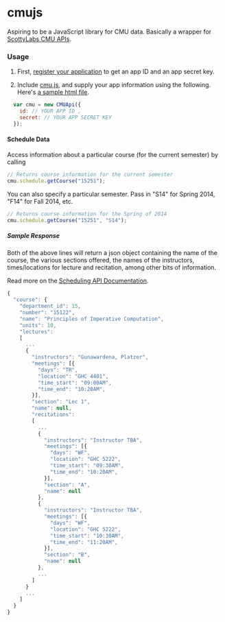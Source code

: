 cmujs
=====

Aspiring to be a JavaScript library for CMU data. Basically a wrapper for [ScottyLabs CMU APIs](https://apis.scottylabs.org).


### Usage

1. First, [register your application](https://apis.scottylabs.org/apps) to get an app ID and an app secret key.

2. Include [cmu.js](https://github.com/ryhan/cmujs/blob/master/cmu.js), and supply your app information using the following. Here's [a sample html file](https://github.com/ryhan/cmujs/blob/master/sample.html).
```javascript
  var cmu = new CMUApi({
    id: // YOUR APP ID , 
    secret: // YOUR APP SECRET KEY
  });
```

#### Schedule Data

Access information about a particular course (for the current semester) by calling
```javascript
// Returns course information for the current semester
cmu.schedule.getCourse("15251");
```

You can also specify a particular semester. Pass in "S14" for Spring 2014, "F14" for Fall 2014, etc.
```javascript
// Returns course information for the Spring of 2014
cmu.schedule.getCourse("15251", "S14");
```

##### Sample Response

Both of the above lines will return a json object containing the name of the course, the various sections offered, the names of the instructors, times/locations for lecture and recitation, among other bits of information.

Read more on the [Scheduling API Documentation](https://apis.scottylabs.org/documentation/scheduling).
```javascript
{
  "course": {
    "department_id": 15,
    "number": "15122",
    "name": "Principles of Imperative Computation",
    "units": 10,
    "lectures":
    [
      ...
      {
        "instructors": "Gunawardena, Platzer",
        "meetings": [{
          "days": "TR",
          "location": "GHC 4401",
          "time_start": "09:00AM",
          "time_end": "10:20AM",
        }],
        "section": "Lec 1",
        "name": null,
        "recitations":
        [
          ...
          {
            "instructors": "Instructor TBA",
            "meetings": [{
              "days": "WF",
              "location": "GHC 5222",
              "time_start": "09:30AM",
              "time_end": "10:20AM",
            }],
            "section": "A",
            "name": null
          },
          {
            "instructors": "Instructor TBA",
            "meetings": [{
              "days": "WF",
              "location": "GHC 5222",
              "time_start": "10:30AM",
              "time_end": "11:20AM",
            }],
            "section": "B",
            "name": null
          },
          ...
        ]
      }
      ...
    ]
  }
}
```
